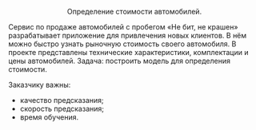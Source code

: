 <p style="text-align: center;">Определение стоимости автомобилей.</p>

Сервис по продаже автомобилей с пробегом «Не бит, не крашен» разрабатывает приложение для привлечения новых клиентов. В нём можно быстро узнать рыночную стоимость своего автомобиля. В проекте представлены технические характеристики, комплектации и цены автомобилей. Задача: построить модель для определения стоимости. 

Заказчику важны:

- качество предсказания;
- скорость предсказания;
- время обучения.
